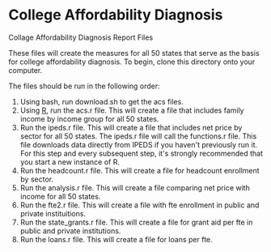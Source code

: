 # College Affordability Diagnosis
Collage Affordability Diagnosis Report Files

These files will create the measures for all 50 states that serve as
the basis for college affordability diagnosis. To begin, clone this
directory onto your computer.

The files should be run in the following order:

1. Using bash, run download.sh to get the acs files.
2. Using [R](https://cran.r-project.org/), run the acs.r file. This
   will create a file that includes family income by income group for
   all 50 states.
3. Run the ipeds.r file. This will create a file that
includes net price by sector for all 50 states. The ipeds.r file will
call the functions.r file. This file downloads data directly from
IPEDS if you haven't previously run it. For this step and every subsequent step,
it's strongly recommended that you start a new instance of R. 
4. Run the headcount.r file. This will create a file for headcount 
enrollment by sector.
5.  Run the analysis.r file. This will create a file
comparing net price with income for all 50 states.
6. Run the fte2.r file. This will create a file with fte enrollment in
   public and private instituitions. 
6. Run the state_grants.r file. This will create a file for grant aid
per fte in public and private institutions. 
7. Run the loans.r file. This will create a file for loans per fte.
 
 
